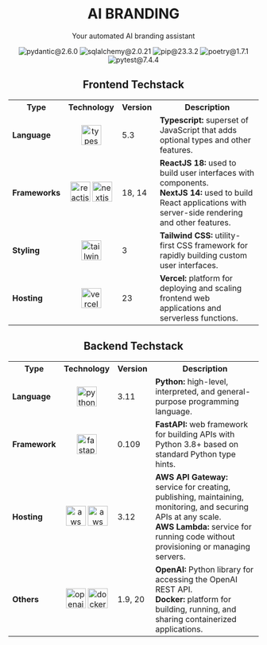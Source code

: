 <h1 align="center">AI BRANDING</h1>
<p align="center">Your automated AI branding assistant</p>

<p align="center">
  <img src="https://img.shields.io/badge/pydantic-2.6.0-crimson" alt="pydantic@2.6.0">
  <img src="https://img.shields.io/badge/sqlachemy-2.0.21-red" alt="sqlalchemy@2.0.21">
  <img src="https://img.shields.io/badge/pip-23.3.2-moccasin" alt="pip@23.3.2">
  <img src="https://img.shields.io/badge/poetry-1.7.1-orange" alt="poetry@1.7.1">
  <img src="https://img.shields.io/badge/pytest-7.4.4-papayawhip" alt="pytest@7.4.4">
</p>

<div align="center">
  <h2 align="center">Frontend Techstack</h2>
  <table>
   <tr>
    <th>Type</th>
    <th>Technology</th>
    <th>Version</th>
    <th>Description</th>
   </tr>
   <tr>
    <td><b>Language</b></td>
    <td><p align="center"><img src="https://upload.wikimedia.org/wikipedia/commons/thumb/4/4c/Typescript_logo_2020.svg/1024px-Typescript_logo_2020.svg.png?20221110153201" width=40px alt="typescript"></p></td>
    <td>5.3</td>
    <td><b>Typescript:</b> superset of JavaScript that adds optional types and other features.</td>
   </tr>
   <tr>
    <td><b>Frameworks</b></td>
    <td><p align="center"><img src="https://upload.wikimedia.org/wikipedia/commons/thumb/a/a7/React-icon.svg/1024px-React-icon.svg.png?20220125121207" width=40px alt="reactjs"> <img src="https://upload.wikimedia.org/wikipedia/commons/thumb/b/ba/Tabler-icons_brand-nextjs.svg/640px-Tabler-icons_brand-nextjs.svg.png" width=40px alt="nextjs"></p></td>
    <td>18, 14</td>
    <td><b>ReactJS 18:</b> used to build user interfaces with components. <br> <b>NextJS 14:</b> used to build React applications with server-side rendering and other features.</td>
   </tr>
    <tr>
      <td><b>Styling</b></td>
      <td><p align="center"><img src="https://upload.wikimedia.org/wikipedia/commons/thumb/d/d5/Tailwind_CSS_Logo.svg/640px-Tailwind_CSS_Logo.svg.png" width=40px alt="tailwindcss"></p></td>
      <td>3</td>
      <td><b>Tailwind CSS:</b> utility-first CSS framework for rapidly building custom user interfaces.</td>
    </tr>
    <tr>
      <td><b>Hosting</b></td>
      <td><p align="center"><img src="https://upload.wikimedia.org/wikipedia/commons/thumb/b/b1/Ionicons_logo-vercel.svg/640px-Ionicons_logo-vercel.svg.png" width=40px alt="vercel"></p></td>
      <td>23</td>
      <td><b>Vercel:</b> platform for deploying and scaling frontend web applications and serverless functions.</td>
    </tr>
 </table>
</div>

<div align="center">
  <h2 align="center">Backend Techstack</h2>
  <table>
   <tr>
    <th>Type</th>
    <th>Technology</th>
    <th>Version</th>
    <th>Description</th>
   </tr>
   <tr>
    <td><b>Language</b></td>
    <td><p align="center"><img src="https://upload.wikimedia.org/wikipedia/commons/thumb/c/c3/Python-logo-notext.svg/640px-Python-logo-notext.svg.png" width=40px alt="python"></p></td>
    <td>3.11</td>
    <td><b>Python:</b> high-level, interpreted, and general-purpose programming language.</td>
   </tr>
   <tr>
    <td><b>Framework</b></td>
    <td><p align="center"><img src="https://fastapi.tiangolo.com/img/icon-white.svg" width=40px alt="fastapi"></p></td>
    <td>0.109</td>
    <td><b>FastAPI:</b> web framework for building APIs with Python 3.8+ based on standard Python type hints.</td>
   </tr>
    <tr>
      <td><b>Hosting</b></td>
      <td><p align="center"><img src="https://upload.wikimedia.org/wikipedia/commons/thumb/9/93/Amazon_Web_Services_Logo.svg/640px-Amazon_Web_Services_Logo.svg.png" width=40px alt="aws api gateway"> <img src="https://upload.wikimedia.org/wikipedia/commons/thumb/e/e9/Amazon_Lambda_architecture_logo.png/640px-Amazon_Lambda_architecture_logo.png" width=40px alt="aws lambda"></p></td>
      <td>3.12</td>
      <td><b>AWS API Gateway:</b> service for creating, publishing, maintaining, monitoring, and securing APIs at any scale.<br><b>AWS Lambda:</b> service for running code without provisioning or managing servers.</td>
    </tr>
    <tr>
      <td><b>Others</b></td>
      <td><p align="center"><img src="https://upload.wikimedia.org/wikipedia/commons/thumb/a/a4/GPT-4.png/640px-GPT-4.png" width=40px alt="openai"> <img src="https://upload.wikimedia.org/wikipedia/commons/thumb/a/a7/Docker-svgrepo-com.svg/640px-Docker-svgrepo-com.svg.png" width=40px alt="docker"></p></td>
      <td>1.9, 20</td>
      <td><b>OpenAI:</b> Python library for accessing the OpenAI REST API.<br> <b>Docker:</b> platform for building, running, and sharing containerized applications.</td>
    </tr>
 </table>
</div>
